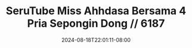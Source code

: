--- 
title: "SeruTube  Miss Ahhdasa Bersama 4 Pria Sepongin Dong // 6187"
description: "streaming bokep SeruTube  Miss Ahhdasa Bersama 4 Pria Sepongin Dong // 6187 simontox    "
date: 2024-08-18T22:01:11-08:00
file_code: "29yjtp51dtlw"
draft: false
cover: "0ygqgzgsf0gocdhb.jpg"
tags: ["SeruTube", "Miss", "Ahhdasa", "Bersama", "Pria", "Sepongin", "Dong", "bokep-indo", "bokep-viral", "bokep-ig"]
length: 2005
fld_id: "1482911"
foldername: "Ahh dasa  labilasa update"
categories: ["Ahh dasa  labilasa update"]
views: 0
---